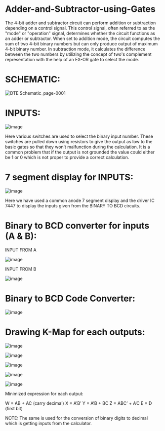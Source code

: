 # Adder-and-Subtractor-using-Gates

The 4-bit adder and subtractor circuit can perform addition or subtraction depending on a control signal. This control signal, often referred to as the "mode" or "operation" signal, determines whether the circuit functions as an adder or subtractor. When set to addition mode, the circuit computes the sum of two 4-bit binary numbers but can only produce output of maximum 4-bit binary number. In subtraction mode, it calculates the difference between the two numbers by utilizing the concept of two's complement representation with the help of an EX-OR gate to select the mode.

# SCHEMATIC:

![DTE Schematic_page-0001](https://github.com/user-attachments/assets/7ba4fea5-889a-4421-89e2-80b70dae655f)

# INPUTS:

![image](https://github.com/user-attachments/assets/4676b7b8-707f-4773-804f-9357bdf34b11)

Here various switches are used to select the binary input number.
These switches are pulled down using resistors to give the output as low to the basic gates so that they won’t malfunction during the calculation.
It is a common problem that if the output is not grounded the value could either be 1 or 0 which is not proper to provide a correct calculation.

# 7 segment display for INPUTS: 

![image](https://github.com/user-attachments/assets/9f821d81-186c-47c2-9c74-9f2dc22ed685)

Here we have used a common anode 7 segment display and the driver IC 7447 to display the inputs given from the BINARY TO BCD circuits.

# Binary to BCD converter for inputs (A & B):

INPUT FROM A

![image](https://github.com/user-attachments/assets/0d752a3a-2a28-403d-b4f2-93a3558e8689)

INPUT FROM  B

![image](https://github.com/user-attachments/assets/153777cf-ce6f-4dd1-b3be-badc8f172bba)

# Binary to BCD Code Converter:

![image](https://github.com/user-attachments/assets/9ed0707b-a163-456e-ac90-598ef780d829)

# Drawing K-Map for each outputs:

![image](https://github.com/user-attachments/assets/a24a505a-55e5-410e-b7f9-045ef3004d35)

![image](https://github.com/user-attachments/assets/f8c54554-ce33-4163-a89e-737faaa3dd9d)

![image](https://github.com/user-attachments/assets/7882c551-d26c-4271-9ad4-67b117ebcc8a)

![image](https://github.com/user-attachments/assets/61573a52-3707-42ce-b9ac-dd780c85fc51)

![image](https://github.com/user-attachments/assets/1143372c-d930-45bc-a20d-4f2c3d9afac7)

Minimized expression for each output:

W = AB + AC (carry decimal)
X = A’B’
Y = A’B + BC
Z = ABC’ + A’C
E = D  (first bit)

NOTE:
The same is used for the conversion of binary digits to decimal which is getting inputs from the calculator.









